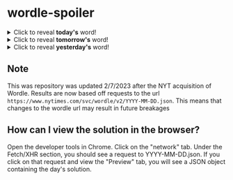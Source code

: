 # wordle-spoiler

<details>
  <summary>Click to reveal <b>today's</b> word!</summary>
  <br>
  <b> aloof </b>
</details>

<details>
  <summary>Click to reveal <b>tomorrow's</b> word!</summary>
  <br>
  <b> snake </b>
</details>

<details>
  <summary>Click to reveal <b>yesterday's</b> word!</summary>
  <br>
  <b> block </b>
</details>

## Note
This was repository was updated 2/7/2023 after the NYT acquisition of Wordle. Results are now based off requests to the url `https://www.nytimes.com/svc/wordle/v2/YYYY-MM-DD.json`. This means that changes to the wordle url may result in future breakages

## How can I view the solution in the browser?
Open the developer tools in Chrome. Click on the "network" tab. Under the Fetch/XHR section, you should see a request to YYYY-MM-DD.json. If you click on that request and view the "Preview" tab, you will see a JSON object containing the day's solution.